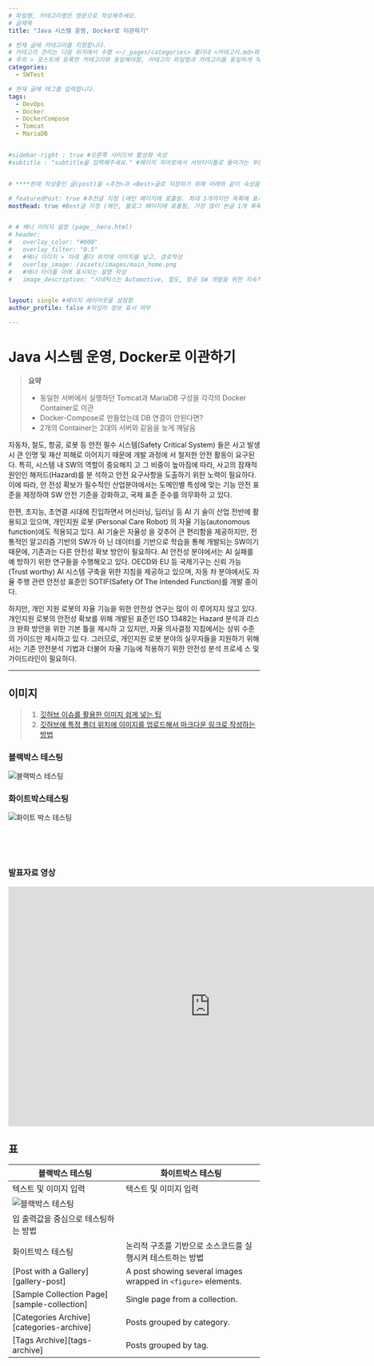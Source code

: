 ```yaml
---
# 파일명, 카테고리명은 영문으로 작성해주세요.
# 글제목
title: "Java 시스템 운영, Docker로 이관하기"

# 헌재 글에 카테고리를 지정합니다.
# 카테고리 관리는 다음 위치에서 수행 <~/_pages/categories> 폴더내 <카테고리.md>파일
# 주의 > 포스트에 등록한 카테고리와 동일해야함, 카테고리 파일명과 카테고리를 동일하게 작성하여 관리하도록함
categories: 
  - SWTest

# 현재 글에 태그를 입력합니다.
tags:
  - DevOps
  - Docker
  - DockerCompose
  - Tomcat
  - MariaDB


#sidebar-right : true #오른쪽 사이드바 활성화 속성
#subtitle : "subtitle을 입력해주세요." #페이지 히어로에서 서브타이틀로 들어가는 부분 텍스트 입력


# ****현재 작성중인 글(post)을 <추천>과 <Best>글로 지정하기 위해 아래와 같이 속성을 지정합니다.****

# featuredPost: true #추천글 지정 (메인 페이지에 표출됨. 최대 3개까지만 목록에 표시됨)
mostRead: true #Best글 지정 (메인, 블로그 페이지에 표출됨, 가장 많이 본글 1개 목록에 표시)


# # 배너 이미지 설정 (page__hero.html)
# header:
#   overlay_color: "#000"
#   overlay_filter: "0.5"
#   #배너 이미지 > 아래 폴더 위치에 이미지를 넣고, 경로작성
#   overlay_image: /assets/images/main_home.png
#   #배너 타이틀 아래 표시되는 설명 작성
#   image_description: "시네틱스는 Automotive, 철도, 항공 SW 개발을 위한 지속적 통합과 빌드 가상화 컨설팅과 교육을 제공합니다."


layout: single #페이지 레이아웃을 설정함
author_profile: false #작성자 정보 표시 여부

---
```


<!-- **** 아래 부분부터 본문 영역입니다.*** -->

# Java 시스템 운영, Docker로 이관하기

> **요약**    
>
> *  동일한 서버에서 실행하던 Tomcat과 MariaDB 구성을 각각의 Docker Container로 이관
> *  Docker-Compose로 만들었는데 DB 연결이 안된다면?
> *  2개의 Container는 2대의 서버와 같음을 늦게 깨달음

자동차, 철도, 항공, 로봇 등 안전 필수 시스템(Safety Critical System) 들은 사고 발생시 큰 인명 및 재산 피해로 이어지기 때문에 개발 과정에 서 철저한 안전 활동이 요구된다. 특히, 시스템 내 SW의 역할이 중요해지 고 그 비중이 높아짐에 따라, 사고의 잠재적 원인인 해저드(Hazard)를 분 석하고 안전 요구사항을 도출하기 위한 노력이 필요하다. 이에 따라, 안 전성 확보가 필수적인 산업분야에서는 도메인별 특성에 맞는 기능 안전 표준을 제정하여 SW 안전 기준을 강화하고, 국제 표준 준수를 의무화하 고 있다.  

한편, 초지능, 초연결 시대에 진입하면서 머신러닝, 딥러닝 등 AI 기 술이 산업 전반에 활용되고 있으며, 개인지원 로봇 (Personal Care Robot) 의 자율 기능(autonomous function)에도 적용되고 있다. AI 기술은 자율성 을 갖추어 큰 편리함을 제공하지만, 전통적인 알고리즘 기반의 SW가 아 닌 데이터를 기반으로 학습을 통해 개발되는 SW이기 때문에, 기존과는 다른 안전성 확보 방안이 필요하다. AI 안전성 분야에서는 AI 실패를 예 방하기 위한 연구들을 수행해오고 있다. OECD와 EU 등 국제기구는 신뢰 가능(Trust worthy) AI 시스템 구축을 위한 지침을 제공하고 있으며, 자동 차 분야에서도 자율 주행 관련 안전성 표준인 SOTIF(Safety Of The Intended Function)를 개발 중이다.

하지만, 개인 지원 로봇의 자율 기능을 위한 안전성 연구는 많이 이 루어지지 않고 있다. 개인지원 로봇의 안전성 확보를 위해 개발된 표준인 ISO 13482는 Hazard 분석과 리스크 완화 방안을 위한 기본 틀을 제시하 고 있지만, 자율 의사결정 지침에서는 상위 수준의 가이드만 제시하고 있 다. 그러므로, 개인지원 로봇 분야의 실무자들을 지원하기 위해서는 기존 안전분석 기법과 더불어 자율 기능에 적용하기 위한 안전성 분석 프로세 스 및 가이드라인이 필요하다.  

<hr>


## 이미지
> 1. [깃허브 이슈를 활용한 이미지 쉽게 넣는 팁](https://ahribori.com/article/5a03bcfd6c9eef13d882e29a)
> 2. [깃허브에 특정 폴더 위치에 이미지를 업로드해서 마크다운 링크로 작성하는 방법](https://theorydb.github.io/envops/2019/05/22/envops-blog-how-to-use-md/)


<!-- 이미지 정렬 ![대체텍스트](이미지주소 "이미지제목") -->
### 블랙박스 테스팅
![블랙박스 테스팅](https://user-images.githubusercontent.com/92907581/141237421-2f48053f-4ce7-4bec-8e60-7169f2619433.png)

### 화이트박스테스팅

![화이트 박스 테스팅](https://user-images.githubusercontent.com/92907581/141237421-2f48053f-4ce7-4bec-8e60-7169f2619433.png)




<br><br><br> 

### 발표자료 영상

<iframe width="807" height="480" src="https://www.youtube.com/embed/qcrS6poY-OY" title="YouTube video player" frameborder="0" allow="accelerometer; autoplay; clipboard-write; encrypted-media; gyroscope; picture-in-picture" allowfullscreen></iframe>


## 표

| 블랙박스 테스팅                                       | 화이트박스 테스팅                                          |
| ------------------------------------------- | ----------------------------------------------------- |
|  텍스트 및 이미지 입력 | 텍스트 및 이미지 입력 |
| ![블랙박스 테스팅](https://user-images.githubusercontent.com/92907581/141237421-2f48053f-4ce7-4bec-8e60-7169f2619433.png)
 | 입 출력값을 중심으로 테스팅하는 방법 |
| 화이트박스 테스팅 | 논리적 구조를 기반으로 소스코드를 실행시켜 테스트하는 방법 |
| [Post with a Gallery][gallery-post] | A post showing several images wrapped in `<figure>` elements. |
| [Sample Collection Page][sample-collection] | Single page from a collection. |
| [Categories Archive][categories-archive] | Posts grouped by category. |
| [Tags Archive][tags-archive] | Posts grouped by tag. |





